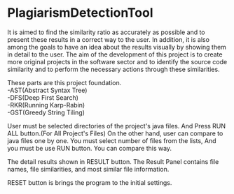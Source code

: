 # PlagiarismDetectionTool


It is aimed to find the similarity ratio as accurately as possible and to present these results in a correct way to the user. In addition, it is also among the goals to have an idea about the results visually by showing them in detail to the user. The aim of the development of this project is to create more original projects in the software sector and to identify the source code similarity and to perform the necessary actions through these similarities.

These parts are this project foundation.  
-AST(Abstract Syntax Tree)  
-DFS(Deep First Search)  
-RKR(Running Karp-Rabin)  
-GST(Greedy String Tiling)  

User must be selected directories of the project's java files. And Press RUN ALL button.(For All Project's Files)
On the other hand, user can compare to java files one by one. You must select number of files from the lists, And you must be use RUN button. You can compare this way.

The detail results shown in RESULT button. 
The Result Panel contains file names, file similarities, and most similar file information.

RESET button is brings the program to the initial settings.
